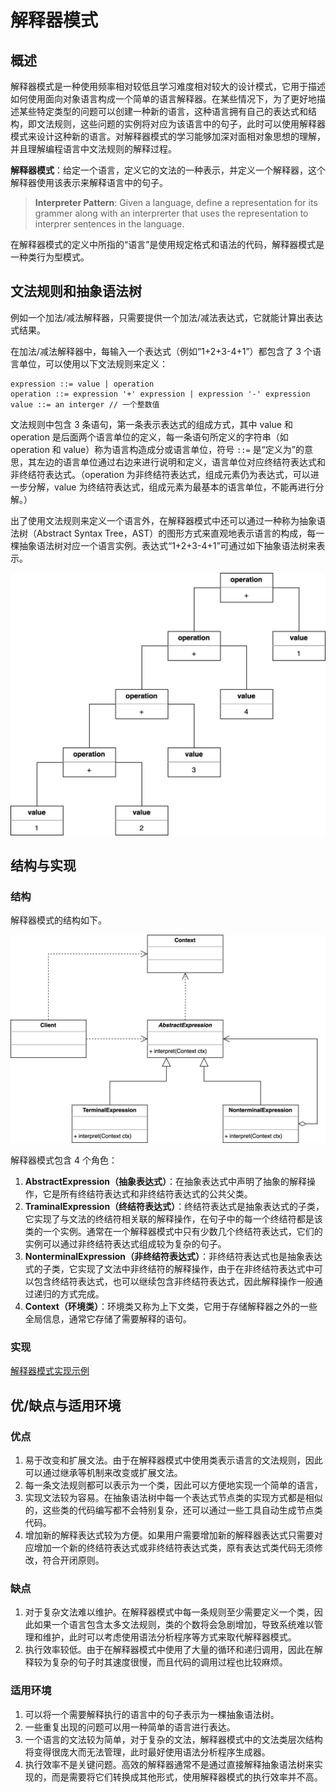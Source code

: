 # 解释器模式

## 概述

解释器模式是一种使用频率相对较低且学习难度相对较大的设计模式，它用于描述如何使用面向对象语言构成一个简单的语言解释器。在某些情况下，为了更好地描述某些特定类型的问题可以创建一种新的语言，这种语言拥有自己的表达式和结构，即文法规则，这些问题的实例将对应为该语言中的句子，此时可以使用解释器模式来设计这种新的语言。对解释器模式的学习能够加深对面相对象思想的理解，并且理解编程语言中文法规则的解释过程。

**解释器模式**：给定一个语言，定义它的文法的一种表示，并定义一个解释器，这个解释器使用该表示来解释语言中的句子。

> **Interpreter Pattern**: Given a language, define a representation for its grammer along with an interprerter that uses the representation to interprer sentences in the language.

在解释器模式的定义中所指的“语言”是使用规定格式和语法的代码，解释器模式是一种类行为型模式。

## 文法规则和抽象语法树

例如一个加法/减法解释器，只需要提供一个加法/减法表达式，它就能计算出表达式结果。

在加法/减法解释器中，每输入一个表达式（例如“1+2+3-4+1”）都包含了 3 个语言单位，可以使用以下文法规则来定义：

```
expression ::= value | operation
operation ::= expression '+' expression | expression '-' expression
value ::= an interger // 一个整数值
```

文法规则中包含 3 条语句，第一条表示表达式的组成方式，其中 value 和 operation 是后面两个语言单位的定义，每一条语句所定义的字符串（如 operation 和 value）称为语言构造成分或语言单位，符号 `::=` 是“定义为”的意思，其左边的语言单位通过右边来进行说明和定义，语言单位对应终结符表达式和非终结符表达式。（operation 为非终结符表达式，组成元素仍为表达式，可以进一步分解，value 为终结符表达式，组成元素为最基本的语言单位，不能再进行分解。）

出了使用文法规则来定义一个语言外，在解释器模式中还可以通过一种称为抽象语法树（Abstract Syntax Tree，AST）的图形方式来直观地表示语言的构成，每一棵抽象语法树对应一个语言实例。表达式“1+2+3-4+1”可通过如下抽象语法树来表示。

![interpreter-pattern-ast.svg](./assets/interpreter-pattern-ast.svg)

## 结构与实现

### 结构

解释器模式的结构如下。

![interpreter-pattern.svg](./assets/interpreter-pattern.svg)

解释器模式包含 4 个角色：

1. **AbstractExpression（抽象表达式）**：在抽象表达式中声明了抽象的解释操作，它是所有终结符表达式和非终结符表达式的公共父类。
2. **TraminalExpression（终结符表达式）**：终结符表达式是抽象表达式的子类，它实现了与文法的终结符相关联的解释操作，在句子中的每一个终结符都是该类的一个实例。通常在一个解释器模式中只有少数几个终结符表达式，它们的实例可以通过非终结符表达式组成较为复杂的句子。
3. **NonterminalExpression（非终结符表达式）**：非终结符表达式也是抽象表达式的子类，它实现了文法中非终结符的解释操作，由于在非终结符表达式中可以包含终结符表达式，也可以继续包含非终结符表达式，因此解释操作一般通过递归的方式完成。
4. **Context（环境类）**：环境类又称为上下文类，它用于存储解释器之外的一些全局信息，通常它存储了需要解释的语句。

### 实现

[解释器模式实现示例](./examples/designpattern/interpreter)

## 优/缺点与适用环境

### 优点

1. 易于改变和扩展文法。由于在解释器模式中使用类表示语言的文法规则，因此可以通过继承等机制来改变或扩展文法。
2. 每一条文法规则都可以表示为一个类，因此可以方便地实现一个简单的语言，
3. 实现文法较为容易。在抽象语法树中每一个表达式节点类的实现方式都是相似的，这些类的代码编写都不会特别复杂，还可以通过一些工具自动生成节点类代码。
4. 增加新的解释表达式较为方便。如果用户需要增加新的解释器表达式只需要对应增加一个新的终结符表达式或非终结符表达式类，原有表达式类代码无须修改，符合开闭原则。

### 缺点

1. 对于复杂文法难以维护。在解释器模式中每一条规则至少需要定义一个类，因此如果一个语言包含太多文法规则，类的个数将会急剧增加，导致系统难以管理和维护，此时可以考虑使用语法分析程序等方式来取代解释器模式。
2. 执行效率较低。由于在解释器模式中使用了大量的循环和递归调用，因此在解释较为复杂的句子时其速度很慢，而且代码的调用过程也比较麻烦。

### 适用环境

1. 可以将一个需要解释执行的语言中的句子表示为一棵抽象语法树。
2. 一些重复出现的问题可以用一种简单的语言进行表达。
3. 一个语言的文法较为简单，对于复杂的文法，解释器模式中的文法类层次结构将变得很庞大而无法管理，此时最好使用语法分析程序生成器。
4. 执行效率不是关键问题。高效的解释器通常不是通过直接解释抽象语法树来实现的，而是需要将它们转换成其他形式，使用解释器模式的执行效率并不高。
